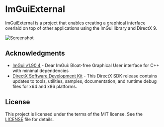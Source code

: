 # ImGuiExternal
ImGuiExternal is a project that enables creating a graphical interface overlaid on top of other applications using the ImGui library and DirectX 9.

![Screenshot](https://i.imgur.com/chSOEfA.gif)

## Acknowledgments
* [ImGui v1.90.4](https://github.com/ocornut/imgui) - Dear ImGui: Bloat-free Graphical User interface for C++ with minimal dependencies
* [DirectX Software Development Kit](https://www.microsoft.com/en-us/download/details.aspx?id=6812) - This DirectX SDK release contains updates to tools, utilities, samples, documentation, and runtime debug files for x64 and x86 platforms.

## License
This project is licensed under the terms of the MIT license. See the [LICENSE](https://raw.githubusercontent.com/furkankadirguzeloglu/ImGuiExternal/main/LICENSE) file for details.